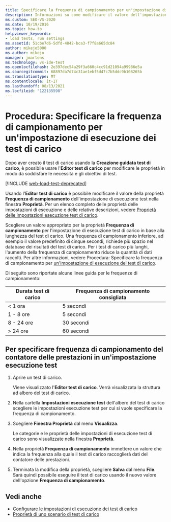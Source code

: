 ```yaml
---
title: Specificare la frequenza di campionamento per un'impostazione di esecuzione del test di carico
description: Informazioni su come modificare il valore dell'impostazione Frequenza di campionamento per un'esecuzione Finestra Proprietà usando il Editor test di carico.
ms.custom: SEO-VS-2020
ms.date: 10/19/2016
ms.topic: how-to
helpviewer_keywords:
- load tests, run settings
ms.assetid: 51cbe7d6-5dfd-4842-bca3-f7f8a665dc84
author: mikejo5000
ms.author: mikejo
manager: jmartens
ms.technology: vs-ide-test
ms.openlocfilehash: 2e397dec54a29f3a660c4cc91d21094a99986e5a
ms.sourcegitcommit: 68897da7d74c31ae1ebf5d47c7b5ddc9b108265b
ms.translationtype: MT
ms.contentlocale: it-IT
ms.lasthandoff: 08/13/2021
ms.locfileid: "122135598"
---
```

# <a name="how-to-specify-the-sample-rate-for-a-load-test-run-setting"></a>Procedura: Specificare la frequenza di campionamento per un'impostazione di esecuzione dei test di carico

Dopo aver creato il test di carico usando la **Creazione guidata test di carico**, è possibile usare l'**Editor test di carico** per modificare le proprietà in modo da soddisfare le necessità e gli obiettivi di test.

[!INCLUDE [web-load-test-deprecated](includes/web-load-test-deprecated.md)]

Usando l'**Editor test di carico** è possibile modificare il valore della proprietà **Frequenza di campionamento** dell'impostazione di esecuzione test nella finestra **Proprietà**. Per un elenco completo delle proprietà delle impostazioni di esecuzione e delle relative descrizioni, vedere [Proprietà delle impostazioni esecuzione test di carico](../test/load-test-run-settings-properties.md).

Scegliere un valore appropriato per la proprietà **Frequenza di campionamento** per l'impostazione di esecuzione test di carico in base alla lunghezza del test di carico. Una frequenza di campionamento inferiore, ad esempio il valore predefinito di cinque secondi, richiede più spazio nel database dei risultati del test di carico. Per i test di carico più lunghi, l'aumento della frequenza di campionamento riduce la quantità di dati raccolti. Per altre informazioni, vedere Procedura: Specificare la frequenza di campionamento per [un'impostazione di esecuzione del test di carico](../test/how-to-specify-the-sample-rate-for-a-load-test.md).

Di seguito sono riportate alcune linee guida per le frequenze di campionamento:

|Durata test di carico|Frequenza di campionamento consigliata|
|-|-----------------------------|
|\< 1 ora|5 secondi|
|1 - 8 ore|5 secondi|
|8 - 24 ore|30 secondi|
|> 24 ore|60 secondi|

## <a name="to-specify-performance-counter-sampling-rate-in-a-run-setting"></a>Per specificare frequenza di campionamento del contatore delle prestazioni in un'impostazione esecuzione test

1. Aprire un test di carico.

     Viene visualizzato l'**Editor test di carico**. Verrà visualizzata la struttura ad albero del test di carico.

2. Nella cartella **Impostazioni esecuzione test** dell'albero del test di carico scegliere le impostazioni esecuzione test per cui si vuole specificare la frequenza di campionamento.

3. Scegliere **Finestra Proprietà** dal menu **Visualizza**.

     Le categorie e le proprietà delle impostazioni di esecuzione test di carico sono visualizzate nella finestra **Proprietà**.

4. Nella proprietà **Frequenza di campionamento** immettere un valore che indica la frequenza alla quale il test di carico raccoglierà dati del contatore delle prestazioni.

5. Terminata la modifica della proprietà, scegliere **Salva** dal menu **File**. Sarà quindi possibile eseguire il test di carico usando il nuovo valore dell'opzione **Frequenza di campionamento**.

## <a name="see-also"></a>Vedi anche

- [Configurare le impostazioni di esecuzione dei test di carico](../test/configure-load-test-run-settings.md)
- [Proprietà di uno scenario di test di carico](../test/load-test-scenario-properties.md)
